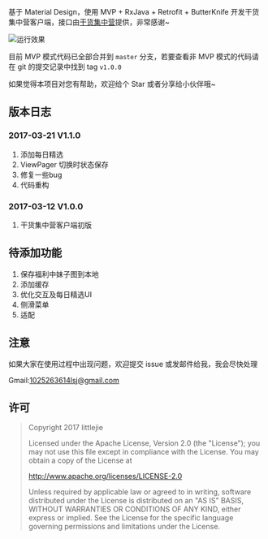 基于 Material Design，使用 MVP + RxJava + Retrofit + ButterKnife 开发干货集中营客户端，接口由[干货集中营](http://gank.io/)提供，非常感谢~

![运行效果](gank.gif)

目前 MVP 模式代码已全部合并到 `master` 分支，若要查看非 MVP 模式的代码请在 git 的提交记录中找到 tag `v1.0.0`

如果觉得本项目对您有帮助，欢迎给个 Star 或者分享给小伙伴哦~

## 版本日志

### 2017-03-21 V1.1.0
1. 添加每日精选
2. ViewPager 切换时状态保存
3. 修复一些bug
4. 代码重构

### 2017-03-12 V1.0.0
1. 干货集中营客户端初版

## 待添加功能
1. 保存福利中妹子图到本地
2. 添加缓存
3. 优化交互及每日精选UI
4. 侧滑菜单
5. 适配

## 注意
如果大家在使用过程中出现问题，欢迎提交 issue 或发邮件给我，我会尽快处理

Gmail:1025263614lsj@gmail.com

## 许可
> Copyright 2017 littlejie
>
> Licensed under the Apache License, Version 2.0 (the "License"); you may not use this file except in compliance with the License. You may obtain a copy of the License at
>
> http://www.apache.org/licenses/LICENSE-2.0
>
> Unless required by applicable law or agreed to in writing, software distributed under the License is distributed on an "AS IS" BASIS, WITHOUT WARRANTIES OR CONDITIONS OF ANY KIND, either express or implied. See the License for the specific language governing permissions and limitations under the License.

